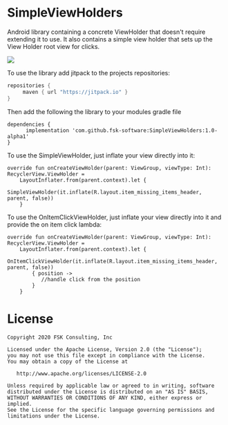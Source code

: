 # SimpleViewHolders
Android library containing a concrete ViewHolder that doesn't require extending it to use.   It also contains a simple view holder that sets up the View Holder root view for clicks.

[![](https://jitpack.io/v/fsk-software/SimpleViewHolders.svg)](https://jitpack.io/#fsk-software/SimpleViewHolders)

To use the library add jitpack to the projects repositories: 
 
   ```gradle
   repositories { 
        maven { url "https://jitpack.io" }
   }
   ```
   
Then add the following the library to your modules gradle file
   ```
   dependencies {
         implementation 'com.github.fsk-software:SimpleViewHolders:1.0-alpha1'
   }
   ```  

To use the SimpleViewHolder, just inflate your view directly into it:
    
    
    override fun onCreateViewHolder(parent: ViewGroup, viewType: Int): RecyclerView.ViewHolder =
        LayoutInflater.from(parent.context).let {
            SimpleViewHolder(it.inflate(R.layout.item_missing_items_header, parent, false))
        }


To use the OnItemClickViewHolder, just inflate your view directly into it and provide the on item click lambda:
    
    
    override fun onCreateViewHolder(parent: ViewGroup, viewType: Int): RecyclerView.ViewHolder =
        LayoutInflater.from(parent.context).let {
            OnItemClickViewHolder(it.inflate(R.layout.item_missing_items_header, parent, false))
            { position ->
               //handle click from the position
            }
        }



License
=======
    Copyright 2020 FSK Consulting, Inc

    Licensed under the Apache License, Version 2.0 (the "License");
    you may not use this file except in compliance with the License.
    You may obtain a copy of the License at

       http://www.apache.org/licenses/LICENSE-2.0

    Unless required by applicable law or agreed to in writing, software
    distributed under the License is distributed on an "AS IS" BASIS,
    WITHOUT WARRANTIES OR CONDITIONS OF ANY KIND, either express or implied.
    See the License for the specific language governing permissions and
    limitations under the License.
